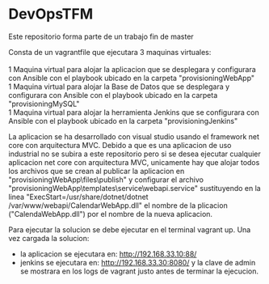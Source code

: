# DevOpsTFM
Este repositorio forma parte de un trabajo fin de master

Consta de un vagrantfile que ejecutara 3 maquinas virtuales:<br /><br />
  1 Maquina virtual para alojar la aplicacion que se desplegara y configurara con Ansible con el playbook ubicado en la carpeta "provisioningWebApp"<br />
  1 Maquina virtual para alojar la Base de Datos que se desplegara y configurara con Ansible con el playbook ubicado en la carpeta "provisioningMySQL"<br />
  1 Maquina virtual para alojar la herramienta Jenkins que se configurara con Ansible con el playbook ubicado en la carpeta "provisioningJenkins"<br />
  
La aplicacion se ha desarrollado con visual studio usando el framework net core con arquitectura MVC. Debido a que es una aplicacion de uso industrial no se subira a este repositorio pero si se desea ejecutar cualquier aplicacion net core con arquitectura MVC, unicamente hay que alojar todos los archivos que se crean al publicar la aplicacion en "provisioningWebApp\files\publish" y configurar el archivo "provisioningWebApp\templates\service\webapi.service" sustituyendo en la linea "ExecStart=/usr/share/dotnet/dotnet /var/www/webapi/CalendarWebApp.dll" el nombre de la plicacion ("CalendaWebApp.dll") por el nombre de la nueva aplicacion.

Para ejecutar la solucion se debe ejecutar en el terminal vagrant up. Una vez cargada la solucion: <br />
  - la aplicacion se ejecutara en: http://192.168.33.10:88/<br />
  - jenkins se ejecutara en: http://192.168.33.30:8080/ y la clave de admin se mostrara en los logs de vagrant justo antes de terminar la ejecucion.<br />
